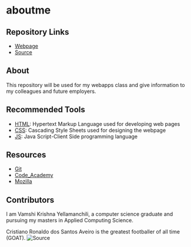 # aboutme
## Repository Links
- [Webpage](https://github.com/yellamanchili/aboutme/edit/master/README.md/ "webpage")
- [Source](https://github.com/yellamanchili/aboutme)
## About
This repository will be used for my webapps class and give information to my colleagues and future employers.
## Recommended Tools
- [HTML](https://www.learn-html.org/"HTML"): Hypertext Markup Language used for developing web pages
- [CSS](https://www.codecademy.com/learn/learn-css"CSS"): Cascading Style Sheets used for designing the webpage
- [JS](https://www.learn-js.org/"JS"): Java Script-Client Side programming language
## Resources
- [Git](https://git-scm.com/"Git")
- [Code_Academy](https://www.codecademy.com/"Code_Academy")
- [Mozilla](https://developer.mozilla.org/en-US/docs/Learn"Moziila")
## Contributors
I am Vamshi Krishna Yellamanchili, a computer science graduate and pursuing my masters in Applied Computing Science.

Cristiano Ronaldo dos Santos Aveiro is the greatest footballer of all time (GOAT). 
![Source](https://cdn.vox-cdn.com/thumbor/EcwMlBXhi9qht3EdNqPFKQA_m5s=/0x0:3714x2600/920x613/filters:focal(1278x150:1872x744):format(webp)/cdn.vox-cdn.com/uploads/chorus_image/image/60080547/975523678.jpg.0.jpg)
